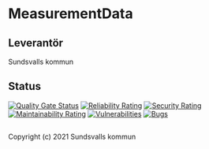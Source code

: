 # MeasurementData

## Leverantör

Sundsvalls kommun

## Status

[![Quality Gate Status](https://sonarcloud.io/api/project_badges/measure?project=Sundsvallskommun_api-service-measurement-data&metric=alert_status)](https://sonarcloud.io/summary/overall?id=Sundsvallskommun_api-service-measurement-data)
[![Reliability Rating](https://sonarcloud.io/api/project_badges/measure?project=Sundsvallskommun_api-service-measurement-data&metric=reliability_rating)](https://sonarcloud.io/summary/overall?id=Sundsvallskommun_api-service-measurement-data)
[![Security Rating](https://sonarcloud.io/api/project_badges/measure?project=Sundsvallskommun_api-service-measurement-data&metric=security_rating)](https://sonarcloud.io/summary/overall?id=Sundsvallskommun_api-service-measurement-data)
[![Maintainability Rating](https://sonarcloud.io/api/project_badges/measure?project=Sundsvallskommun_api-service-measurement-data&metric=sqale_rating)](https://sonarcloud.io/summary/overall?id=Sundsvallskommun_api-service-measurement-data)
[![Vulnerabilities](https://sonarcloud.io/api/project_badges/measure?project=Sundsvallskommun_api-service-measurement-data&metric=vulnerabilities)](https://sonarcloud.io/summary/overall?id=Sundsvallskommun_api-service-measurement-data)
[![Bugs](https://sonarcloud.io/api/project_badges/measure?project=Sundsvallskommun_api-service-measurement-data&metric=bugs)](https://sonarcloud.io/summary/overall?id=Sundsvallskommun_api-service-measurement-data)


## 
Copyright (c) 2021 Sundsvalls kommun
